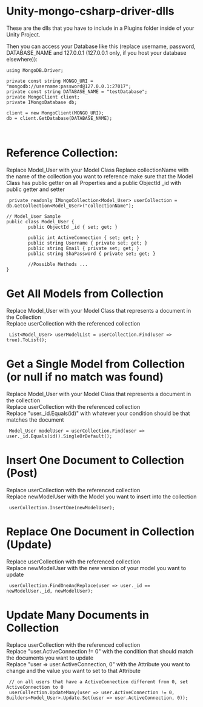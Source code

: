 # Unity-mongo-csharp-driver-dlls

These are the dlls that you have to include in a Plugins folder inside of your Unity Project.

Then you can access your Database like this (replace username, password, DATABASE_NAME and 127.0.0.1 (127.0.0.1 only, if you host your database elsewhere)):

```script
using MongoDB.Driver;

private const string MONGO_URI = "mongodb://username:password@127.0.0.1:27017";
private const string DATABASE_NAME = "testDatabase";
private MongoClient client;
private IMongoDatabase db;

client = new MongoClient(MONGO_URI);
db = client.GetDatabase(DATABASE_NAME);
        
```
```script
```
# Reference Collection:
Replace Model_User with your Model Class
Replace collectionName with the name of the collection you want to reference
make sure that the Model Class has public getter on all Properties and a public ObjectId _id with public getter and setter
```script
 private readonly IMongoCollection<Model_User> userCollection = db.GetCollection<Model_User>("collectionName");
```

```script
// Model_User Sample
public class Model_User {
        public ObjectId _id { set; get; }
        
        public int ActiveConnection { set; get; }
        public string Username { private set; get; }
        public string Email { private set; get; }
        public string ShaPassword { private set; get; }
        
        //Possible Methods ...
}
```

# Get All Models from Collection
Replace Model_User with your Model Class that represents a document in the Collection   
Replace userCollection with the referenced collection
```script
 List<Model_User> userModelList = userCollection.Find(user => true).ToList();
```

# Get a Single Model from Collection (or null if no match was found)
Replace Model_User with your Model Class that represents a document in the collection   
Replace userCollection with the referenced collection   
Replace "user._id.Equals(id)" with whatever your condition should be that matches the document   
```script
 Model_User modelUser = userCollection.Find(user => user._id.Equals(id)).SingleOrDefault();
```

# Insert One Document to Collection (Post)
Replace userCollection with the referenced collection   
Replace newModelUser with the Model you want to insert into the collection   
```script
 userCollection.InsertOne(newModelUser);
```

# Replace One Document in Collection (Update)
Replace userCollection with the referenced collection   
Replace newModelUser with the new version of your model you want to update  
```script
 userCollection.FindOneAndReplace(user => user._id == newModelUser._id, newModelUser);
```

# Update Many Documents in Collection
Replace userCollection with the referenced collection  
Replace "user.ActiveConnection != 0" with the condition that should match the documents you want to update  
Replace "user => user.ActiveConnection, 0" with the Attribute you want to change and the value you want to set to that Attribute  
```script
 // on all users that have a ActiveConnection different from 0, set ActiveConnection to 0
 userCollection.UpdateMany(user => user.ActiveConnection != 0, Builders<Model_User>.Update.Set(user => user.ActiveConnection, 0));
```
